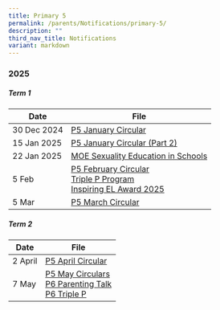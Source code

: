 ```yaml
---
title: Primary 5
permalink: /parents/Notifications/primary-5/
description: ""
third_nav_title: Notifications
variant: markdown
---
```

### **2025**

##### Term 1

| Date| File | 
| -------- | -------- |
|30 Dec 2024|[P5 January Circular](/files/Notification%202025/Pri%205/RGPS_N25_P5_001.pdf)|
|15 Jan 2025|[P5 January Circular (Part 2)](/files/Notification%202025/Pri%205/RGPS_N25_P5_004.pdf)|
|22 Jan 2025|[MOE Sexuality Education in Schools](/files/Notification%202025/Pri%205/RGPS_N25_P5_003.pdf)
|5 Feb|[P5 February Circular](/files/Notification%202025/Pri%205/P5.pdf)<br>[Triple P Program](/files/Notification%202025/Pri%201/Triple_P_PG_Notification_Indicate_Interest_2025_Flyer.pdf)<br>[Inspiring EL Award 2025](/files/Notification%202025/Pri%201/Inspiring_EL_Award_2025.pdf)|
|5 Mar|[P5 March Circular](/files/Notification%202025/Pri%205/RGPS_N25_P5_009.pdf)|

##### Term 2

| Date| File | 
| -------- | -------- |
|2 April|[P5 April Circular](/files/Notification%202025/Pri%205/RGPS_N25_P5_016.pdf)|
|7 May|[P5 May Circulars](/files/Notification%202025/Pri%205/RGPS_N25_P5_022.pdf)<br>[P6 Parenting Talk](/files/Notification%202025/Pri%206/P5_P6_Parenting_Talk___Gear_Up_for_PSLE_Webinar_2025_Flyer.pdf)<br>[P6 Triple P](/files/Notification%202025/Pri%206/P1_P6_Triple_P_PG_Notification_Mid_Year_Indicate_Interest_Flyer.pdf)|
